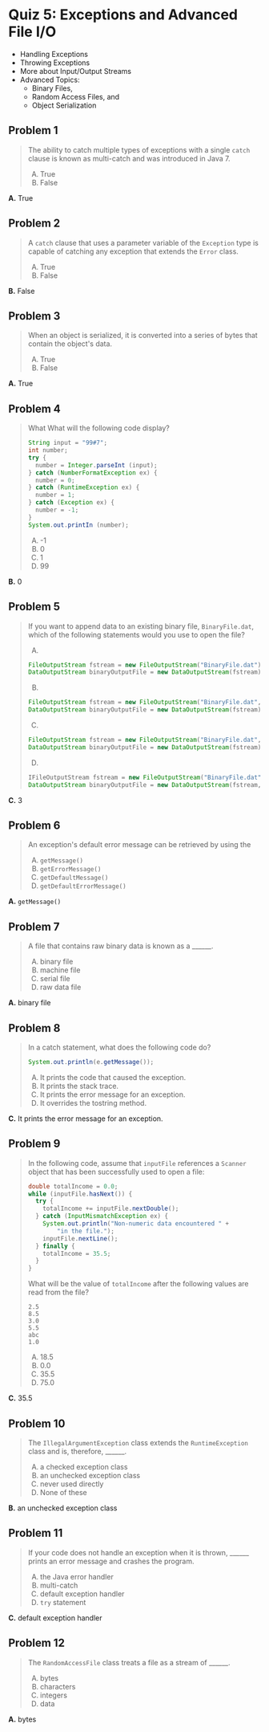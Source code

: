 <style type="text/css">ol { list-style-type: upper-alpha; }</style>

# Quiz 5: Exceptions and Advanced File I/O

- Handling Exceptions
- Throwing Exceptions
- More about Input/Output Streams
- Advanced Topics:
  - Binary Files,
  - Random Access Files, and
  - Object Serialization

## Problem 1

> The ability to catch multiple types of exceptions with a single `catch` clause
  is known as multi-catch and was introduced in Java 7.
>
> 1.  True
> 1.  False

**A.** True

## Problem 2

> A `catch` clause that uses a parameter variable of the `Exception` type is
  capable of catching any exception that extends the `Error` class.
>
> 1.  True
> 1.  False

**B.** False

## Problem 3

> When an object is serialized, it is converted into a series of bytes that
  contain the object's data.
>
> 1.  True
> 1.  False

**A.** True

## Problem 4

> What What will the following code display?
>
> ```java
> String input = "99#7";
> int number;
> try {
>   number = Integer.parseInt (input);
> } catch (NumberFormatException ex) {
>   number = 0;
> } catch (RuntimeException ex) {
>   number = 1;
> } catch (Exception ex) {
>   number = -1;
> }
> System.out.printIn (number);
> ```
>
> 1.  -1
> 1.  0
> 1.  1
> 1.  99

**B.** 0

## Problem 5

> If you want to append data to an existing binary file, `BinaryFile.dat`, which
  of the following statements would you use to open the file?
>
> 1.
>
> ```java
> FileOutputStream fstream = new FileOutputStream("BinaryFile.dat");
> DataOutputStream binaryOutputFile = new DataOutputStream(fstream);
> ```
>
> 2.
>
> ```java
> FileOutputStream fstream = new FileOutputStream("BinaryFile.dat", false);
> DataOutputStream binaryOutputFile = new DataOutputStream(fstream);
> ```
>
> 3.
>
> ```java
> FileOutputStream fstream = new FileOutputStream("BinaryFile.dat", true);
> DataOutputStream binaryOutputFile = new DataOutputStream(fstream);
> ```
>
> 4.
>
> ```java
> IFileOutputStream fstream = new FileOutputStream("BinaryFile.dat");
> DataOutputStream binaryOutputFile = new DataOutputStream(fstream, true);
> ```

**C.** 3

## Problem 6

> An exception's default error message can be retrieved by using the
>
> 1.  `getMessage()`
> 1.  `getErrorMessage()`
> 1.  `getDefaultMessage()`
> 1.  `getDefaultErrorMessage()`

**A.** `getMessage()`

## Problem 7

> A file that contains raw binary data is known as a ______.
>
> 1.  binary file
> 1.  machine file
> 1.  serial file
> 1.  raw data file

**A.** binary file

## Problem 8

> In a catch statement, what does the following code do?
>
> ```java
> System.out.println(e.getMessage());
> ```
>
> 1.  It prints the code that caused the exception.
> 1.  It prints the stack trace.
> 1.  It prints the error message for an exception.
> 1.  It overrides the tostring method.

**C.** It prints the error message for an exception.

## Problem 9

> In the following code, assume that `inputFile` references a `Scanner` object
  that has been successfully used to open a file:
>
> ```java
> double totalIncome = 0.0;
> while (inputFile.hasNext()) {
>   try {
>     totalIncome += inputFile.nextDouble();
>   } catch (InputMismatchException ex) {
>     System.out.println("Non-numeric data encountered " +
>         "in the file.");
>     inputFile.nextLine();
>   } finally {
>     totalIncome = 35.5;
>   }
> }
> ```
>
> What will be the value of `totalIncome` after the following values are read
  from the file?
>
> ```
> 2.5
> 8.5
> 3.0
> 5.5
> abc
> 1.0
> ```
>
> 1.  18.5
> 1.  0.0
> 1.  35.5
> 1.  75.0

**C.** 35.5

## Problem 10

> The `IllegalArgumentException` class extends the `RuntimeException` class and
  is, therefore, ______.
>
> 1.  a checked exception class
> 1.  an unchecked exception class
> 1.  never used directly
> 1.  None of these

**B.** an unchecked exception class

## Problem 11

> If your code does not handle an exception when it is thrown, ______ prints an
  error message and crashes the program.
>
> 1.  the Java error handler
> 1.  multi-catch
> 1.  default exception handler
> 1.  `try` statement

**C.** default exception handler

## Problem 12

> The `RandomAccessFile` class treats a file as a stream of ______.
>
> 1.  bytes
> 1.  characters
> 1.  integers
> 1.  data

**A.** bytes
